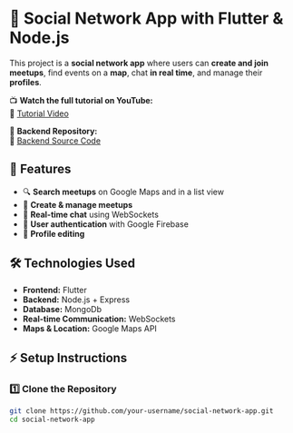# 🚀 Social Network App with Flutter & Node.js  

This project is a **social network app** where users can **create and join meetups**, find events on a **map**, chat **in real time**, and manage their **profiles**.  

📺 **Watch the full tutorial on YouTube:**  
🔗 [Tutorial Video](https://youtu.be/92zJ71S9wC8)  

📂 **Backend Repository:**  
🔗 [Backend Source Code](https://github.com/Izwin/flashmeet_backend) 

## 📌 Features  
- 🔍 **Search meetups** on Google Maps and in a list view  
- 📅 **Create & manage meetups**  
- 💬 **Real-time chat** using WebSockets  
- 🔐 **User authentication** with Google Firebase  
- 📝 **Profile editing**  

## 🛠️ Technologies Used  
- **Frontend:** Flutter  
- **Backend:** Node.js + Express  
- **Database:** MongoDb  
- **Real-time Communication:** WebSockets  
- **Maps & Location:** Google Maps API  

## ⚡ Setup Instructions  

### 1️⃣ Clone the Repository  
```bash
git clone https://github.com/your-username/social-network-app.git
cd social-network-app
